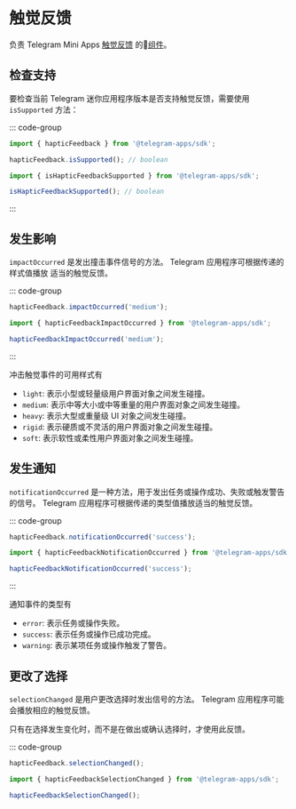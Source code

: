 # 触觉反馈

负责 Telegram Mini
Apps [触觉反馈](../../../../platform/haptic-feedback.md) 的💠[组件](../scopes.md)。

## 检查支持

要检查当前 Telegram 迷你应用程序版本是否支持触觉反馈，需要使用
`isSupported` 方法：

::: code-group

```ts [Variable]
import { hapticFeedback } from '@telegram-apps/sdk';

hapticFeedback.isSupported(); // boolean
```

```ts [Functions]
import { isHapticFeedbackSupported } from '@telegram-apps/sdk';

isHapticFeedbackSupported(); // boolean
```

:::

## 发生影响

`impactOccurred` 是发出撞击事件信号的方法。 Telegram 应用程序可根据传递的样式值播放
适当的触觉反馈。

::: code-group 

```ts [Variable]
hapticFeedback.impactOccurred('medium');
```

```ts [Functions]
import { hapticFeedbackImpactOccurred } from '@telegram-apps/sdk';

hapticFeedbackImpactOccurred('medium');
```

:::

冲击触觉事件的可用样式有

- `light`: 表示小型或轻量级用户界面对象之间发生碰撞。
- `medium`: 表示中等大小或中等重量的用户界面对象之间发生碰撞。
- `heavy`: 表示大型或重量级 UI 对象之间发生碰撞。
- `rigid`: 表示硬质或不灵活的用户界面对象之间发生碰撞。
- `soft`: 表示软性或柔性用户界面对象之间发生碰撞。

## 发生通知

`notificationOccurred` 是一种方法，用于发出任务或操作成功、失败或触发警告的信号。
Telegram 应用程序可根据传递的类型值播放适当的触觉反馈。

::: code-group

```ts [Variable]
hapticFeedback.notificationOccurred('success');
```

```ts [Functions]
import { hapticFeedbackNotificationOccurred } from '@telegram-apps/sdk';

hapticFeedbackNotificationOccurred('success');
```

:::

通知事件的类型有

- `error`: 表示任务或操作失败。
- `success`: 表示任务或操作已成功完成。
- `warning`: 表示某项任务或操作触发了警告。

## 更改了选择

`selectionChanged` 是用户更改选择时发出信号的方法。 Telegram 应用程序可能会播放相应的触觉反馈。

只有在选择发生变化时，而不是在做出或确认选择时，才使用此反馈。

::: code-group

```ts [Variable]
hapticFeedback.selectionChanged();
```

```ts [Functions]
import { hapticFeedbackSelectionChanged } from '@telegram-apps/sdk';

hapticFeedbackSelectionChanged();
```
